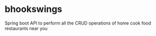 # bhookswings
 Spring boot API to perform all the CRUD operations of home cook food restaurants near you
